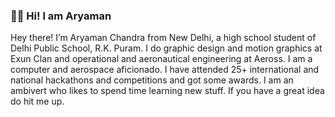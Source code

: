 ### 👋🏻 Hi! I am Aryaman 

Hey there! I’m Aryaman Chandra from New Delhi, a high school student of Delhi Public School, R.K. Puram. I do graphic design and motion graphics at Exun Clan and operational and aeronautical engineering at Aeross. I am a computer and aerospace aficionado. I have attended 25+ international and national hackathons and competitions and got some awards. I am an ambivert who likes to spend time learning new stuff. If you have a great idea do hit me up.
